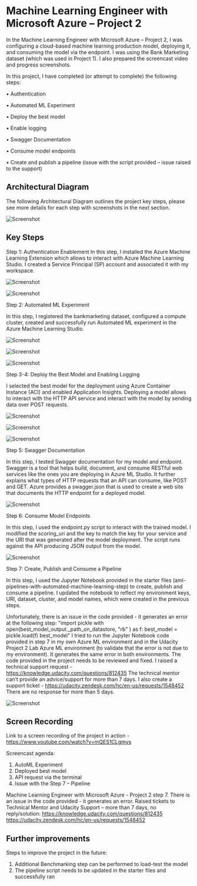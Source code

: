 
# Machine Learning Engineer with Microsoft Azure – Project 2

In the Machine Learning Engineer with Microsoft Azure – Project 2, I was configuring a cloud-based machine learning production model, deploying it, and consuming the model via the endpoint.
I was using the Bank Marketing dataset (which was used in Project 1). 
I also prepared the screencast video and progress screenshots.

In this project, I have completed (or attempt to complete) the following steps:

•	Authentication

•	Automated ML Experiment

•	Deploy the best model

•	Enable logging

•	Swagger Documentation

•	Consume model endpoints

•	Create and publish a pipeline (issue with the script provided – issue raised to the support)



## Architectural Diagram
The following Architectural Diagram outlines the project key steps, please see more details for each step with screenshots in the next section. 

![Screenshot]( https://github.com/Mnarbekov/Machine-Learning-Engineer-with-Microsoft-Azure-Nanodegree-Program-Project-2/blob/main/Screenshots/00%20-%20Architectural%20Diagram.png)

## Key Steps

Step 1: Authentication Enablement
In this step, I installed the Azure Machine Learning Extension which allows to interact with Azure Machine Learning Studio. I created a Service Principal (SP) account and associated it with my workspace. 

![Screenshot]( https://github.com/Mnarbekov/Machine-Learning-Engineer-with-Microsoft-Azure-Nanodegree-Program-Project-2/blob/main/Screenshots/01%20-%20Service%20Principle%20(SP)%20creation.png)

![Screenshot]( https://github.com/Mnarbekov/Machine-Learning-Engineer-with-Microsoft-Azure-Nanodegree-Program-Project-2/blob/main/Screenshots/02%20-%20Associate%20Workspace%20and%20Group%20with%20the%20SP.png)

Step 2: Automated ML Experiment

In this step, I registered the bankmarketing dataset, configured a compute cluster, created and successfully run Automated ML experiment in the Azure Machine Learning Studio.

![Screenshot]( https://github.com/Mnarbekov/Machine-Learning-Engineer-with-Microsoft-Azure-Nanodegree-Program-Project-2/blob/main/Screenshots/03%20-%20Dataset%20Registered.png)

![Screenshot]( https://github.com/Mnarbekov/Machine-Learning-Engineer-with-Microsoft-Azure-Nanodegree-Program-Project-2/blob/main/Screenshots/04%20-%20AutoML%20Completed.png)

![Screenshot]( https://github.com/Mnarbekov/Machine-Learning-Engineer-with-Microsoft-Azure-Nanodegree-Program-Project-2/blob/main/Screenshots/05%20-%20Experiment%20completed.png)

Step 3-4: Deploy the Best Model and Enabling Logging 

I selected the best model for the deployment using Azure Container Instance (ACI) and enabled Application Insights. Deploying a model allows to interact with the HTTP API service and interact with the model by sending data over POST requests.

![Screenshot]( https://github.com/Mnarbekov/Machine-Learning-Engineer-with-Microsoft-Azure-Nanodegree-Program-Project-2/blob/main/Screenshots/06%20-%20AutoML%20Best%20Model.png)

![Screenshot]( https://github.com/Mnarbekov/Machine-Learning-Engineer-with-Microsoft-Azure-Nanodegree-Program-Project-2/blob/main/Screenshots/07%20-%20Application%20Insights%20enabled.png)

![Screenshot]( https://github.com/Mnarbekov/Machine-Learning-Engineer-with-Microsoft-Azure-Nanodegree-Program-Project-2/blob/main/Screenshots/08%20-%20Logs.png)

Step 5: Swagger Documentation

In this step, I tested Swagger documentation for my model and endpoint.
Swagger is a tool that helps build, document, and consume RESTful web services like the ones you are deploying in Azure ML Studio. It further explains what types of HTTP requests that an API can consume, like POST and GET. Azure provides a swagger.json that is used to create a web site that documents the HTTP endpoint for a deployed model.

![Screenshot]( https://github.com/Mnarbekov/Machine-Learning-Engineer-with-Microsoft-Azure-Nanodegree-Program-Project-2/blob/main/Screenshots/09%20-%20Swagger.png)

Step 6: Consume Model Endpoints

In this step, I used the endpoint.py script to interact with the trained model. I modified the scoring_uri and the key to match the key for your service and the URI that was generated after the model deployment. The script runs against the API producing JSON output from the model.

![Screenshot]( https://github.com/Mnarbekov/Machine-Learning-Engineer-with-Microsoft-Azure-Nanodegree-Program-Project-2/blob/main/Screenshots/10%20-%20Endpoint.png)

Step 7: Create, Publish and Consume a Pipeline

In this step, I used the Jupyter Notebook provided in the starter files (aml-pipelines-with-automated-machine-learning-step) to create, publish and consume a pipeline. I updated the notebook to reflect my environment keys, URI, dataset, cluster, and model names, which were created in the previous steps.

Unfortunately, there is an issue in the code provided - it generates an error at the following step:
"import pickle
with open(best_model_output._path_on_datastore, "rb" ) as f:
best_model = pickle.load(f)
best_model"
I tried to run the Jupyter Notebook code provided in step 7 in my own Azure ML environment and in the Udacity Project 2 Lab Azure ML environment (to validate that the error is not due to my environment). It generates the same error in both environments. The code provided in the project needs to be reviewed and fixed.
I raised a technical support request - https://knowledge.udacity.com/questions/812435
The technical mentor can’t provide an advice/support for more than 7 days. 
I also create a support ticket - https://udacity.zendesk.com/hc/en-us/requests/1548452
There are no response for more than 5 days.

![Screenshot](https://github.com/Mnarbekov/Machine-Learning-Engineer-with-Microsoft-Azure-Nanodegree-Program-Project-2/blob/main/Screenshots/11%20-%20Pipeline%20scrip%20error.png)




## Screen Recording

Link to a screen recording of the project in action - https://www.youtube.com/watch?v=mQES1CLgmys

Screencast agenda:
1. AutoML Experiment
2. Deployed best model
3. API request via the terminal
4. Issue with the Step 7 – Pipeline 

Machine Learning Engineer with Microsoft Azure - Project 2 step 7. There is an issue in the code provided - it generates an error.
Raised tickets to Technical Mentor and Udacity Support – more than 7 days, no reply/solution:
https://knowledge.udacity.com/questions/812435
https://udacity.zendesk.com/hc/en-us/requests/1548452


## Further improvements

Steps to improve the project in the future:
1. Additional Benchmarking step can be performed to load-test the model
2. The pipeline script needs to be updated in the starter files and successfully ran
